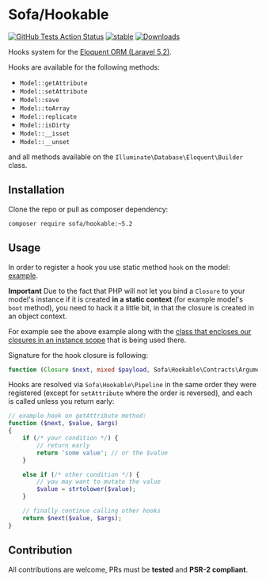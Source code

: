 # Sofa/Hookable

[![GitHub Tests Action Status](https://github.com/jarektkaczyk/hookable/workflows/Tests/badge.svg)](https://github.com/jarektkaczyk/hookable/actions?query=workflow%3Atests+branch%3Amaster) [![stable](https://poser.pugx.org/sofa/hookable/v/stable.svg)](https://packagist.org/packages/sofa/hookable) [![Downloads](https://poser.pugx.org/sofa/hookable/downloads)](https://packagist.org/packages/sofa/hookable)

Hooks system for the [Eloquent ORM (Laravel 5.2)](https://laravel.com/docs/5.2/eloquent).

Hooks are available for the following methods:

* `Model::getAttribute`
* `Model::setAttribute`
* `Model::save`
* `Model::toArray`
* `Model::replicate`
* `Model::isDirty`
* `Model::__isset`
* `Model::__unset`

and all methods available on the `Illuminate\Database\Eloquent\Builder` class.

## Installation

Clone the repo or pull as composer dependency:

```
composer require sofa/hookable:~5.2
```

## Usage

In order to register a hook you use static method `hook` on the model: [example](https://github.com/jarektkaczyk/eloquence/blob/5.1/src/Mappable.php#L42-L56).

**Important** Due to the fact that PHP will not let you bind a `Closure` to your model's instance if it is created **in a static context** (for example model's `boot` method), you need to hack it a little bit, in that the closure is created in an object context. 

For example see the above example along with the [class that encloses our closures in an instance scope](https://github.com/jarektkaczyk/eloquence/blob/5.1/src/Mappable/Hooks.php) that is being used there.

Signature for the hook closure is following:

```php
function (Closure $next, mixed $payload, Sofa\Hookable\Contracts\ArgumentBag $args)
```

Hooks are resolved via `Sofa\Hookable\Pipeline` in the same order they were registered (except for `setAttribute` where the order is reversed), and each is called unless you return early:

```php
// example hook on getAttribute method:
function ($next, $value, $args)
{
    if (/* your condition */) {
        // return early
        return 'some value'; // or the $value
    }

    else if (/* other condition */) {
        // you may want to mutate the value
        $value = strtolower($value);
    }

    // finally continue calling other hooks
    return $next($value, $args);
}
```

## Contribution

All contributions are welcome, PRs must be **tested** and **PSR-2 compliant**.
